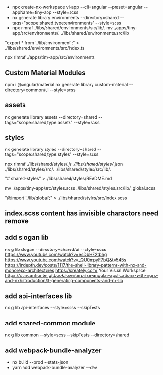 - npx create-nx-workspace vi-app --cli=angular --preset=angular --appName=tiny-app --style=scss
- nx generate library environments --directory=shared --tags="scope:shared,type:environments" --style=scss
- npx rimraf ./libs/shared/environments/src/lib/_._
  mv ./apps/tiny-app/src/environments/_._ ./libs/shared/environments/src/lib

"export \* from './lib/environment';" > ./libs/shared/environments/src/index.ts

npx rimraf ./apps/tiny-app/src/environments

## Custom Material Modules

npm i @angular/material
nx generate library custom-material --directory=common/ui --style=scss

## assets

nx generate library assets --directory=shared --tags="scope:shared,type:assets" --style=scss

## styles

nx generate library styles --directory=shared --tags="scope:shared,type:styles" --style=scss

npx rimraf ./libs/shared/styles/_.js ./libs/shared/styles/_.json ./libs/shared/styles/src/_._ ./libs/shared/styles/src/lib/_._

"# shared-styles" > ./libs/shared/styles/README.md

mv ./apps/tiny-app/src/styles.scss ./libs/shared/styles/src/lib/\_global.scss

"@import './lib/global';" > ./libs/shared/styles/src/index.scss

## index.scss content has invisible charactors need remove

## add slogan lib

nx g lib slogan --directory=shared/ui --style=scss  
https://www.youtube.com/watch?v=esDbHZ2tbhg
https://www.youtube.com/watch?v=_QU0mpyF7bQ&t=545s
https://indepth.dev/posts/1117/the-shell-library-patterns-with-nx-and-monorepo-architectures
https://creately.com/ Your Visual Workspace
https://duncanhunter.gitbook.io/enterprise-angular-applications-with-ngrx-and-nx/introduction/3-generating-components-and-nx-lib

## add api-interfaces lib

nx g lib api-interfaces --style=scss --skipTests

## add shared-common module

nx g lib common --style=scss --skipTests --directory=shared

## add webpack-bundle-analyzer

- nx build --prod --stats-json
- yarn add webpack-bundle-analyzer --dev
